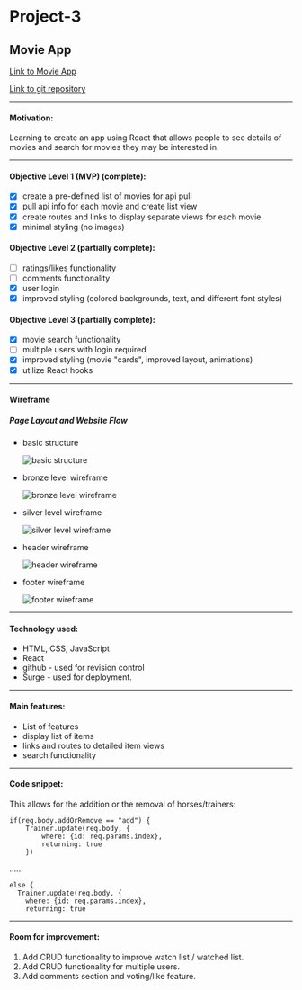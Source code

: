# Project-3
## Movie App


[Link to Movie App](couchslothmovies.surge.sh)


[Link to git repository](https://github.com/ackottsi/React_Project_Three)

---
#### Motivation:
Learning to create an app using React that allows people to see details of movies and search for movies they may be interested in.

---
#### Objective Level 1 (MVP) (complete):
- [x] create a pre-defined list of movies for api pull
- [x] pull api info for each movie and create list view
- [x] create routes and links to display separate views for each movie
- [x] minimal styling (no images)

#### Objective Level 2 (partially complete):
* [ ] ratings/likes functionality
* [ ] comments functionality
* [x] user login
* [x] improved styling (colored backgrounds, text, and different font styles)

#### Objective Level 3 (partially complete):
* [x] movie search functionality
* [ ] multiple users with login required
* [x] improved styling (movie "cards", improved layout, animations)
* [x] utilize React hooks

---
#### Wireframe

##### Page Layout and Website Flow

 * basic structure

    ![basic structure](https://i.imgur.com/LpKhx6S.png)

 * bronze level wireframe

    ![bronze level wireframe](https://i.imgur.com/Laf9ECm.png)

 * silver level wireframe

    ![silver level wireframe](https://i.imgur.com/6p5wT5g.png)

 * header wireframe

    ![header wireframe](https://i.imgur.com/jrYMvuy.png)

 * footer wireframe

    ![footer wireframe](https://i.imgur.com/5NUlAMe.png)


---

#### Technology used:
* HTML, CSS, JavaScript
* React
* github - used for revision control
* Surge - used for deployment.

---

#### Main features:
 * List of features
 * display list of items
 * links and routes to detailed item views
 * search functionality

---

#### Code snippet:
This allows for the addition or the removal of horses/trainers:
```
if(req.body.addOrRemove == "add") {
    Trainer.update(req.body, {
        where: {id: req.params.index},
        returning: true
    })
```
.....
```
else {
  Trainer.update(req.body, {
    where: {id: req.params.index},
    returning: true
```

---

#### Room for improvement:
1. Add CRUD functionality to improve watch list / watched list.
2. Add CRUD functionality for multiple users.
3. Add comments section and voting/like feature.
